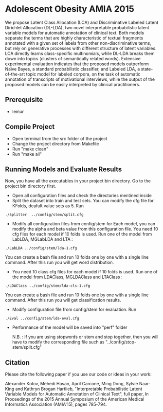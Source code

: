 # Adolescent Obesity AMIA 2015

We propose Latent Class Allocation (LCA) and Discriminative Labeled Latent Dirichlet Allocation (DL-LDA), two novel interpretable probabilistic latent variable models for automatic annotation of clinical text. Both models separate the terms that are highly characteristic of textual fragments annotated with a given set of labels from other non-discriminative terms, but rely on generative processes with different structure of latent variables. LCA directly learns class-specific multinomials, while DL-LDA breaks them down into topics (clusters of semantically related words). Extensive experimental evaluation indicates that the proposed models outperform Naïve Bayes, a standard probabilistic classifier, and Labeled LDA, a state-of-the-art topic model for labeled corpora, on the task of automatic annotation of transcripts of motivational interviews, while the output of the proposed models can be easily interpreted by clinical practitioners.


## Prerequisite
  
  * lemur

## Compile Project

  * Open terminal from the src folder of the project
  * Change the project directory from Makefile
  * Run "make clean"
  * Run "make all"

## Running Models and Evaluate Results

Now, you have all the executables in your project bin directory. Go to the project bin directory first.
  
  * Open all configuration files and check the directories mentined inside
  * Split the dataset into train and test sets. You can modify the cfg file for KFolds, deafult value sets as 5. Run 
```
./Splitter  ../config/stem/split.cfg
```
  * Modify all configuration files from config/stem for Each model, you can modify the alpha and beta value from this configuration file. You need 10 cfg files for each model if 10 folds is used. Run one of the model from LabLDA, MGLabLDA and LTA :
```
./LabLDA ../config/stem/lda-1.cfg
```
You can create a bash file and run 10 folds one by one with a single line command. After this run you will get word distribution. 
  * You need 10 class cfg files for each model if 10 folds is used. Run one of the model from LDAClass, MGLDAClass and LTAClass :
```
./LDAClass ../config/stem/lda-cls-1.cfg
```
You can create a bash file and run 10 folds one by one with a single line command. After this run you will get classification results.   
  * Modify configuration file from config/stem for evaluation. Run
```
./Eval ../config/stem/lda-eval.cfg
```
  * Performance of the model will be  saved into "perf" folder


	N.B. : If you are using stopwords or stem and stop together, then you will have to modify the corresponding file such as "../config/stop-stem/split.cfg"

## Citation

Please cite the following paper if you use our code or ideas in your work:

Alexander Kotov, Mehedi Hasan, April Carcone, Ming Dong, Sylvie Naar-King and Kathryn Brogan Hartlieb, "Interpretable Probabilistic Latent Variable Models for Automatic Annotation of Clinical Text", full paper, In Proceedings of the 2015 Annual Symposium of the American Medical Informatics Association (AMIA'15), pages 785-794.
